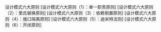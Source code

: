 设计模式六大原则
[设计模式六大原则（1）：单一职责原则]
[设计模式六大原则（2）：里氏替换原则]
[设计模式六大原则（3）：依赖倒置原则]
[设计模式六大原则（4）：接口隔离原则]
[设计模式六大原则（5）：迪米特法则]
[设计模式六大原则（6）：开闭原则]


